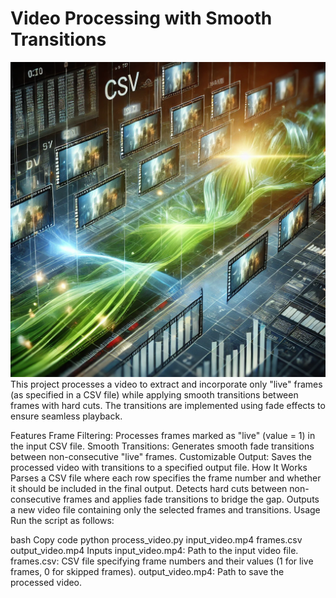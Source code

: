 # Video Processing with Smooth Transitions
![](readme_image.webp)
This project processes a video to extract and incorporate only "live" frames (as specified in a CSV file) while applying smooth transitions between frames with hard cuts. The transitions are implemented using fade effects to ensure seamless playback.

Features
Frame Filtering: Processes frames marked as "live" (value = 1) in the input CSV file.
Smooth Transitions: Generates smooth fade transitions between non-consecutive "live" frames.
Customizable Output: Saves the processed video with transitions to a specified output file.
How It Works
Parses a CSV file where each row specifies the frame number and whether it should be included in the final output.
Detects hard cuts between non-consecutive frames and applies fade transitions to bridge the gap.
Outputs a new video file containing only the selected frames and transitions.
Usage
Run the script as follows:

bash
Copy code
python process_video.py input_video.mp4 frames.csv output_video.mp4
Inputs
input_video.mp4: Path to the input video file.
frames.csv: CSV file specifying frame numbers and their values (1 for live frames, 0 for skipped frames).
output_video.mp4: Path to save the processed video.
